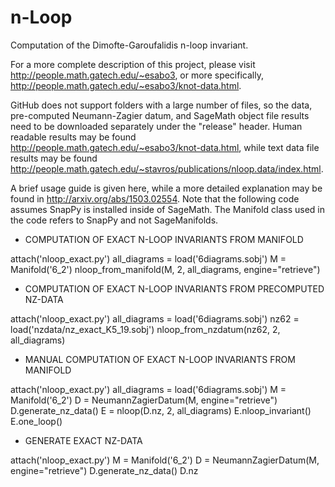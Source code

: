 # n-Loop
Computation of the Dimofte-Garoufalidis n-loop invariant.

For a more complete description of this project, please visit http://people.math.gatech.edu/~esabo3, or more specifically, http://people.math.gatech.edu/~esabo3/knot-data.html.

GitHub does not support folders with a large number of files, so the data, pre-computed Neumann-Zagier datum, and SageMath object file results need to be downloaded separately under the "release" header. Human readable results may be found http://people.math.gatech.edu/~esabo3/knot-data.html, while text data file results may be found http://people.math.gatech.edu/~stavros/publications/nloop.data/index.html.

A brief usage guide is given here, while a more detailed explanation may be found in http://arxiv.org/abs/1503.02554. Note that the following code assumes SnapPy is installed inside of SageMath. The Manifold class used in the code refers to SnapPy and not SageManifolds.

- COMPUTATION OF EXACT N-LOOP INVARIANTS FROM MANIFOLD

attach('nloop_exact.py')
all_diagrams = load('6diagrams.sobj')
M = Manifold('6_2')
nloop_from_manifold(M, 2, all_diagrams, engine="retrieve")

- COMPUTATION OF EXACT N-LOOP INVARIANTS FROM PRECOMPUTED NZ-DATA

attach('nloop_exact.py')
all_diagrams = load('6diagrams.sobj')
nz62 = load('nzdata/nz_exact_K5_19.sobj')
nloop_from_nzdatum(nz62, 2, all_diagrams)

- MANUAL COMPUTATION OF EXACT N-LOOP INVARIANTS FROM MANIFOLD

attach('nloop_exact.py')
all_diagrams = load('6diagrams.sobj')
M = Manifold('6_2')
D = NeumannZagierDatum(M, engine="retrieve")
D.generate_nz_data()
E = nloop(D.nz, 2, all_diagrams)
E.nloop_invariant()
E.one_loop()

- GENERATE EXACT NZ-DATA

attach('nloop_exact.py')
M = Manifold('6_2')
D = NeumannZagierDatum(M, engine="retrieve")
D.generate_nz_data()
D.nz
